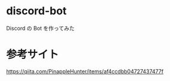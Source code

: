 # discord-bot

Discord の Bot を作ってみた

# 参考サイト

https://qiita.com/PinappleHunter/items/af4ccdbb04727437477f
